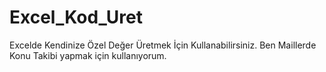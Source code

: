 # Excel_Kod_Uret
Excelde Kendinize Özel Değer Üretmek İçin Kullanabilirsiniz. Ben Maillerde Konu Takibi yapmak için kullanıyorum.
